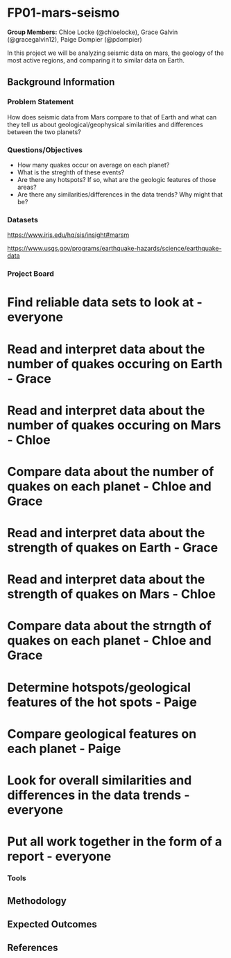 # FP01-mars-seismo
**Group Members:** Chloe Locke (@chloelocke), Grace Galvin (@gracegalvin12), Paige Dompier (@pdompier)

In this project we will be analyzing seismic data on mars, the geology of the most active regions, and comparing it to similar data on Earth.

## Background Information

### Problem Statement
How does seismic data from Mars compare to that of Earth and what can they tell us about geological/geophysical similarities and differences between the two planets?
### Questions/Objectives
- How many quakes occur on average on each planet?
- What is the streghth of these events?
- Are there any hotspots? If so, what are the geologic features of those areas?
- Are there any similarities/differences in the data trends? Why might that be?
### Datasets
https://www.iris.edu/hq/sis/insight#marsm

https://www.usgs.gov/programs/earthquake-hazards/science/earthquake-data

### Project Board
# Find reliable data sets to look at - everyone
# Read and interpret data about the number of quakes occuring on Earth - Grace
# Read and interpret data about the number of quakes occuring on Mars - Chloe
# Compare data about the number of quakes on each planet - Chloe and Grace
# Read and interpret data about the strength of quakes on Earth - Grace
# Read and interpret data about the strength of quakes on Mars - Chloe
# Compare data about the strngth of quakes on each planet - Chloe and Grace
# Determine hotspots/geological features of the hot spots - Paige
# Compare geological features on each planet - Paige
# Look for overall similarities and differences in the data trends - everyone
# Put all work together in the form of a report - everyone


### Tools

## Methodology

## Expected Outcomes

## References
